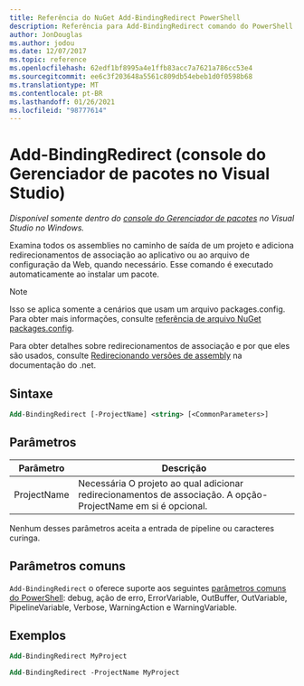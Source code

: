 ```yaml
---
title: Referência do NuGet Add-BindingRedirect PowerShell
description: Referência para Add-BindingRedirect comando do PowerShell no console do Gerenciador de pacotes NuGet no Visual Studio.
author: JonDouglas
ms.author: jodou
ms.date: 12/07/2017
ms.topic: reference
ms.openlocfilehash: 62edf1bf8995a4e1ffb83acc7a7621a786cc53e4
ms.sourcegitcommit: ee6c3f203648a5561c809db54ebeb1d0f0598b68
ms.translationtype: MT
ms.contentlocale: pt-BR
ms.lasthandoff: 01/26/2021
ms.locfileid: "98777614"
---
```

# <a name="add-bindingredirect-package-manager-console-in-visual-studio"></a>Add-BindingRedirect (console do Gerenciador de pacotes no Visual Studio)

*Disponível somente dentro do [console do Gerenciador de pacotes](../../consume-packages/install-use-packages-powershell.md) no Visual Studio no Windows.*

Examina todos os assemblies no caminho de saída de um projeto e adiciona redirecionamentos de associação ao aplicativo ou ao arquivo de configuração da Web, quando necessário. Esse comando é executado automaticamente ao instalar um pacote.

> [!NOTE]
> Isso se aplica somente a cenários que usam um arquivo packages.config. Para obter mais informações, consulte [referência de arquivo NuGet packages.config](~/reference/packages-config.md).

Para obter detalhes sobre redirecionamentos de associação e por que eles são usados, consulte [Redirecionando versões de assembly](/dotnet/framework/configure-apps/redirect-assembly-versions) na documentação do .net.

## <a name="syntax"></a>Sintaxe

```ps
Add-BindingRedirect [-ProjectName] <string> [<CommonParameters>]
```

## <a name="parameters"></a>Parâmetros

| Parâmetro | Descrição |
| --- | --- |
| ProjectName | Necessária O projeto ao qual adicionar redirecionamentos de associação. A opção-ProjectName em si é opcional. |

Nenhum desses parâmetros aceita a entrada de pipeline ou caracteres curinga.

## <a name="common-parameters"></a>Parâmetros comuns

`Add-BindingRedirect` o oferece suporte aos seguintes [parâmetros comuns do PowerShell](/powershell/module/microsoft.powershell.core/about/about_commonparameters): debug, ação de erro, ErrorVariable, OutBuffer, OutVariable, PipelineVariable, Verbose, WarningAction e WarningVariable.

## <a name="examples"></a>Exemplos

```ps
Add-BindingRedirect MyProject

Add-BindingRedirect -ProjectName MyProject
```